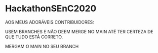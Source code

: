 # HackathonSEnC2020

AOS MEUS ADORÁVEIS CONTRIBUIDORES:

USEM BRANCHES E NÃO DEEM MERGE NO MAIN ATÉ TER CERTEZA DE QUE TUDO ESTÁ CORRETO.

MERGAM O MAIN NO SEU BRANCH
